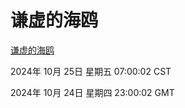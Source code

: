 # 谦虚的海鸥
[谦虚的海鸥](http://219.139.199.238:56308/qxdho/course/base/hotlink/index.php)

2024年 10月 25日 星期五 07:00:02 CST

2024年 10月 24日 星期四 23:00:02 GMT
